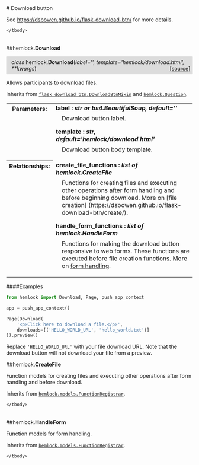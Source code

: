 <script src="https://cdn.mathjax.org/mathjax/latest/MathJax.js?config=TeX-AMS-MML_HTMLorMML" type="text/javascript"></script>

<link rel="stylesheet" href="https://assets.readthedocs.org/static/css/readthedocs-doc-embed.css" type="text/css" />

<style>
    a.src-href {
        float: right;
    }
    p.attr {
        margin-top: 0.5em;
        margin-left: 1em;
    }
    p.func-header {
        background-color: gainsboro;
        border-radius: 0.1em;
        padding: 0.5em;
        padding-left: 1em;
    }
    table.field-table {
        border-radius: 0.1em
    }
</style># Download button

See <https://dsbowen.github.io/flask-download-btn/> for more details.

<table class="docutils field-list field-table" frame="void" rules="none">
    <col class="field-name" />
    <col class="field-body" />
    <tbody valign="top">
        
    </tbody>
</table>



##hemlock.**Download**

<p class="func-header">
    <i>class</i> hemlock.<b>Download</b>(<i>label='', template='hemlock/download.html', **kwargs</i>) <a class="src-href" target="_blank" href="https://github.com/dsbowen/hemlock/blob/master/hemlock/qpolymorphs\download.py#L16">[source]</a>
</p>

Allows participants to download files.

Inherits from
[`flask_download_btn.DownloadBtnMixin`](https://dsbowen.github.io/flask-download-btn/download_btn_mixin/) and
[`hemlock.Question`](question.md).

<table class="docutils field-list field-table" frame="void" rules="none">
    <col class="field-name" />
    <col class="field-body" />
    <tbody valign="top">
        <tr class="field">
    <th class="field-name"><b>Parameters:</b></td>
    <td class="field-body" width="100%"><b>label : <i>str or bs4.BeautifulSoup, default=''</i></b>
<p class="attr">
    Download button label.
</p>
<b>template : <i>str, default='hemlock/download.html'</i></b>
<p class="attr">
    Download button body template.
</p></td>
</tr>
<tr class="field">
    <th class="field-name"><b>Relationships:</b></td>
    <td class="field-body" width="100%"><b>create_file_functions : <i>list of hemlock.CreateFile</i></b>
<p class="attr">
    Functions for creating files and executing other operations after form handling and before beginning download. More on [file creation] (https://dsbowen.github.io/flask-download-btn/create/).
</p>
<b>handle_form_functions : <i>list of hemlock.HandleForm</i></b>
<p class="attr">
    Functions for making the download button responsive to web forms. These functions are executed before file creation functions. More on <a href="https://dsbowen.github.io/flask-download-btn/form/">form handling</a>.
</p></td>
</tr>
    </tbody>
</table>

####Examples

```python
from hemlock import Download, Page, push_app_context

app = push_app_context()

Page(Download(
    '<p>Click here to download a file.</p>',
    downloads=[('HELLO_WORLD_URL', 'hello_world.txt')]
)).preview()
```

Replace `'HELLO_WORLD_URL'` with your file download URL. Note that the
download button will not download your file from a preview.



##hemlock.**CreateFile**



Function models for creating files and executing other operations after
form handling and before download.

Inherits from [`hemlock.models.FunctionRegistrar`](functions.md).

<table class="docutils field-list field-table" frame="void" rules="none">
    <col class="field-name" />
    <col class="field-body" />
    <tbody valign="top">
        
    </tbody>
</table>





##hemlock.**HandleForm**



Function models for form handling.

Inherits from [`hemlock.models.FunctionRegistrar`](functions.md).

<table class="docutils field-list field-table" frame="void" rules="none">
    <col class="field-name" />
    <col class="field-body" />
    <tbody valign="top">
        
    </tbody>
</table>



